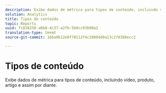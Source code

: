 ```yaml
---
description: Exibe dados de métrica para tipos de conteúdo, incluindo vídeo, produto, artigo e assim por diante.
solution: Analytics
title: Tipos de conteúdo
topic: Reports
uuid: fc838250-a0b8-4c37-a2fb-5b9cc93b90a2
translation-type: tm+mt
source-git-commit: 16ba0b12e0f70112f4c10804d0a13c278388ecc2

---
```



# Tipos de conteúdo

Exibe dados de métrica para tipos de conteúdo, incluindo vídeo, produto, artigo e assim por diante.

